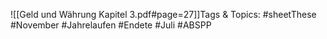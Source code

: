 
![[Geld und Währung Kapitel 3.pdf#page=27]]Tags & Topics:
   #sheetThese
   #November
   #Jahrelaufen
   #Endete
   #Juli
   #ABSPP